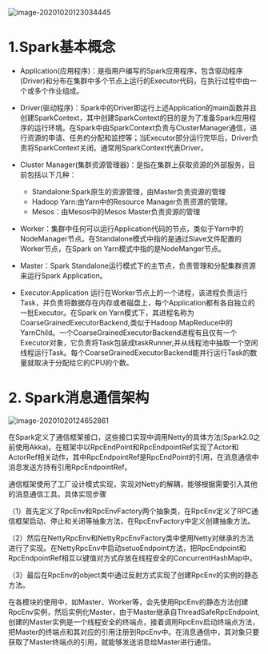 ![image-20201020123034445](https://gitee.com/chengbo123/images/raw/master/image-20201020123034445.png)

# 1.Spark基本概念

* Application(应用程序)：是指用户编写的Spark应用程序，包含驱动程序(Driver)和分布在集群中多个节点上运行的Executor代码，在执行过程中由一个或多个作业组成。

* Driver(驱动程序)：Spark中的Driver即运行上述Application的main函数并且创建SparkContext，其中创建SparkContext的目的是为了准备Spark应用程序的运行环境。在Spark中由SparkContext负责与ClusterManager通信，进行资源的申请、任务的分配和监控等；当Executor部分运行完毕后，Driver负责将SparkContext关闭。通常用SparkContext代表Driver。

* Cluster Manager(集群资源管理器)：是指在集群上获取资源的外部服务，目前包括以下几种：

  * Standalone:Spark原生的资源管理，由Master负责资源的管理
  * Hadoop Yarn:由Yarn中的Resource Manager负责资源的管理。
  * Mesos：由Mesos中的Mesos Master负责资源的管理

* Worker：集群中任何可以运行Application代码的节点，类似于Yarn中的NodeManager节点。在Standalone模式中指的是通过Slave文件配置的Worker节点，在Spark on Yarn模式中指的是NodeManger节点。

* Master：Spark Standalone运行模式下的主节点，负责管理和分配集群资源来运行Spark Application。

* Executor:Application 运行在Worker节点上的一个进程，该进程负责运行Task，并负责将数据存在内存或者磁盘上，每个Application都有各自独立的一批Executor。在Spark on Yarn模式下，其进程名称为CoarseGrainedExecutorBackend,类似于Hadoop MapReduce中的YarnChild。一个CoarseGrainedExecutorBackend进程有且仅有一个Executor对象，它负责将Task包装成taskRunner,并从线程池中抽取一个空闲线程运行Task。每个CoarseGrainedExecutorBackend能并行运行Task的数量就取决于分配给它的CPU的个数。

  

# 2. Spark消息通信架构

![image-20201020124652861](https://gitee.com/chengbo123/images/raw/master/image-20201020124652861.png)



在Spark定义了通信框架接口，这些接口实现中调用Netty的具体方法(Spark2.0之前使用Akka)。在框架中以RpcEndPoint和RpcEndpointRef实现了Actor和ActorRef相关动作，其中RpcEndpointRef是RpcEndPoint的引用，在消息通信中消息发送方持有引用RpcEndpointRef。

通信框架使用了工厂设计模式实现，实现对Netty的解耦，能够根据需要引入其他的消息通信工具。具体实现步骤

（1）首先定义了RpcEnv和RpcEnvFactory两个抽象类，在RpcEnv定义了RPC通信框架启动、停止和关闭等抽象方法，在RpcEnvFactory中定义创建抽象方法。

（2）然后在NettyRpcEnv和NettyRpcEnvFactory类中使用Netty对继承的方法进行了实现。在NettyRpcEnv中启动setuoEndpoint方法，把RpcEndpoint和RpcEndpointRef相互以键值对方式存放在线程安全的ConcurrentHashMap中。

（3）最后在RpcEnv的object类中通过反射方式实现了创建RpcEnv的实例的静态方法。

在各模块的使用中，如Master、Worker等，会先使用RpcEnv的静态方法创建RpcEnv实例，然后实例化Master，由于Master继承自ThreadSafeRpcEndpoint,创建的Master实例是一个线程安全的终端点，接着调用RpcEnv启动终端点方法，把Master的终端点和其对应的引用注册到RpcEnv中。在消息通信中，其对象只要获取了Master终端点的引用，就能够发送消息给Master进行通信。